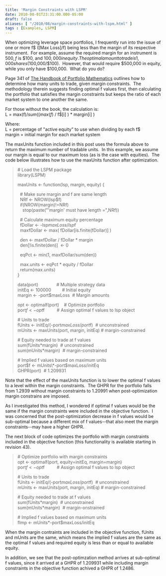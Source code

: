 ```yaml
---
title: 'Margin Constraints with LSPM'
date: 2010-08-01T23:31:00.000-05:00
draft: false
aliases: [ "/2010/08/margin-constraints-with-lspm.html" ]
tags : [Examples, LSPM]
---
```


When optimizing leverage space portfolios, I frequently run into the issue of one or more f$ (\[Max Loss\]/f) being less than the margin of its respective instrument.  For example, assume the required margin for an instrument is $500, f$ is $100, and $100,000 in equity.  The optimal amount to trade is 1,000 shares ($100,000/$100).  However, that would require $500,000 in equity, while you only have $100,000.  What do you do?  
  
Page 341 of [The Handbook of Portfolio Mathematics](http://www.amazon.com/gp/product/0471757683?ie=UTF8&tag=fosstrading-20&linkCode=as2&camp=1789&creative=390957&creativeASIN=0471757683) outlines how to determine how many units to trade, given margin constraints.  The methodology therein suggests finding optimal f values first, then calculating the portfolio that satisfies the margin constraints but keeps the ratio of each market system to one another the same.  
  
For those without the book, the calculation is:  
L = max(f$) / sum( ( max(f$) / f$\[i\] ) \* margin\[i\] )  
  
Where:  
L = percentage of "active equity" to use when dividing by each f$  
margin = initial margin for each market system  
  
The maxUnits function included in this post uses the formula above to return the maximum number of tradable units.  In this example, we assume our margin is equal to our maximum loss (as is the case with equities).  The code below illustrates how to use the maxUnits function after optimization.  
  

> \# Load the LSPM package  
> library(LSPM)  
>   
> maxUnits <- function(lsp, margin, equity) {  
>   
>   # Make sure margin and f are same length  
>   NRf <- NROW(lsp$f)  
>   if(NROW(margin)!=NRf)  
>     stop(paste("'margin' must have length =",NRf))  
>   
>   # Calculate maximum equity percentage  
>   fDollar <- -lsp$maxLoss / lsp$f  
>   maxfDollar <- max( fDollar\[is.finite(fDollar)\] )  
>   
>   den <- maxfDollar / fDollar \* margin  
>   den\[!is.finite(den)\]  <- 0  
>   
>   eqPct <- min(1, maxfDollar/sum(den))  
>   
>   max.units <- eqPct \* equity / fDollar  
>   return(max.units)  
> }  
>   
> data(port)               # Multiple strategy data  
> initEq <- 100000         # Initial equity  
> margin <- -port$maxLoss  # Margin amounts  
>   
> opt <- optimalf(port)    # Optimize portfolio  
> port$f <- opt$f          # Assign optimal f values to lsp object  
>   
> \# Units to trade  
> fUnits <- initEq/(-port$maxLoss/port$f)  # unconstrained  
> mUnits <- maxUnits(port, margin, initEq) # margin-constrained  
>   
> \# Equity needed to trade at f values  
> sum(fUnits\*margin)  # unconstrained  
> sum(mUnits\*margin)  # margin-constrained  
>   
> \# Implied f values based on maximum units  
> port$f <- mUnits\*-port$maxLoss/initEq  
> GHPR(port)  # 1.209931

  
Note that the effect of the maxUnits function is to lower the optimal f values to a level within the margin constraints.  The GHPR for the portfolio falls from 1.2939 without margin constraints to 1.20991 when post-optimization margin constrains are imposed.  
  
As I investigated this method, I wondered if optimal f values would be the same if the margin constraints were included in the objective function.  I was concerned that the post-optimization decrease in f values would be sub-optimal because a different mix of f values--that also meet the margin constraints--may have a higher GHPR.  
  
The next block of code optimizes the portfolio with margin constraints included in the objective function (this functionality is available starting in revision 43).  
  

> \# Optimize portfolio with margin constraints  
> opt <- optimalf(port, equity=initEq, margin=margin)  
> port$f <- opt$f          # Assign optimal f values to lsp object  
>   
> \# Units to trade  
> fUnits <- initEq/(-port$maxLoss/port$f)  # unconstrained  
> mUnits <- maxUnits(port, margin, initEq) # margin-constrained  
>   
> \# Equity needed to trade at f values  
> sum(fUnits\*margin)  # unconstrained  
> sum(mUnits\*margin)  # margin-onstrained  
>   
> \# Implied f values based on maximum units  
> fImp <- mUnits\*-port$maxLoss/initEq

  
When the margin contraints are included in the objective function, fUnits and mUnits are the same, which means the implied f values are the same as the optimal f values and required equity is less than or equal to available equity.  
  
In addition, we see that the post-optimzation method arrives at sub-optimal f values, since it arrived at a GHPR of 1.209931 while including margin constraints in the objective function achived a GHPR of 1.2486.